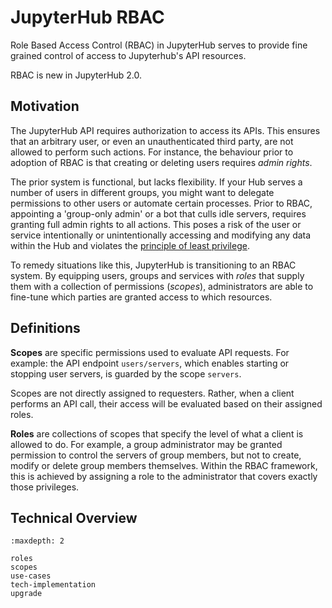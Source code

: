 # JupyterHub RBAC

Role Based Access Control (RBAC) in JupyterHub serves to provide fine grained control of access to Jupyterhub's API resources.

RBAC is new in JupyterHub 2.0.

## Motivation

The JupyterHub API requires authorization to access its APIs.
This ensures that an arbitrary user, or even an unauthenticated third party, are not allowed to perform such actions.
For instance, the behaviour prior to adoption of RBAC is that creating or deleting users requires _admin rights_.

The prior system is functional, but lacks flexibility. If your Hub serves a number of users in different groups, you might want to delegate permissions to other users or automate certain processes.
Prior to RBAC, appointing a 'group-only admin' or a bot that culls idle servers, requires granting full admin rights to all actions. This poses a risk of the user or service intentionally or unintentionally accessing and modifying any data within the Hub and violates the [principle of least privilege](https://en.wikipedia.org/wiki/Principle_of_least_privilege).

To remedy situations like this, JupyterHub is transitioning to an RBAC system. By equipping users, groups and services with _roles_ that supply them with a collection of permissions (_scopes_), administrators are able to fine-tune which parties are granted access to which resources.

## Definitions

**Scopes** are specific permissions used to evaluate API requests. For example: the API endpoint `users/servers`, which enables starting or stopping user servers, is guarded by the scope `servers`.

Scopes are not directly assigned to requesters. Rather, when a client performs an API call, their access will be evaluated based on their assigned roles.

**Roles** are collections of scopes that specify the level of what a client is allowed to do. For example, a group administrator may be granted permission to control the servers of group members, but not to create, modify or delete group members themselves.
Within the RBAC framework, this is achieved by assigning a role to the administrator that covers exactly those privileges.

## Technical Overview

```{toctree}
:maxdepth: 2

roles
scopes
use-cases
tech-implementation
upgrade
```

